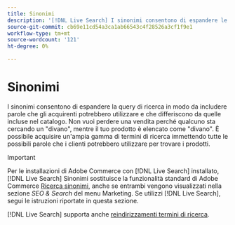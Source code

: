 ```yaml
---
title: Sinonimi
description: '[!DNL Live Search] I sinonimi consentono di espandere le query con parole diverse da quelle del catalogo.'
source-git-commit: cb69e11cd54a3ca1ab66543c4f28526a3cf1f9e1
workflow-type: tm+mt
source-wordcount: '121'
ht-degree: 0%

---
```


# Sinonimi

I sinonimi consentono di espandere la query di ricerca in modo da includere parole che gli acquirenti potrebbero utilizzare e che differiscono da quelle incluse nel catalogo. Non vuoi perdere una vendita perché qualcuno sta cercando un &quot;divano&quot;, mentre il tuo prodotto è elencato come &quot;divano&quot;. È possibile acquisire un&#39;ampia gamma di termini di ricerca immettendo tutte le possibili parole che i clienti potrebbero utilizzare per trovare i prodotti.

>[!IMPORTANT]
>
>Per le installazioni di Adobe Commerce con [!DNL Live Search] installato, [!DNL Live Search] Sinonimi sostituisce la funzionalità standard di Adobe Commerce [Ricerca sinonimi](https://experienceleague.adobe.com/docs/commerce-admin/catalog/catalog/search/search-terms.html?lang=it#search-synonyms), anche se entrambi vengono visualizzati nella sezione *SEO &amp; Search* del menu Marketing. Se utilizzi [!DNL Live Search], segui le istruzioni riportate in questa sezione.

[!DNL Live Search] supporta anche [reindirizzamenti termini di ricerca](https://experienceleague.adobe.com/docs/commerce-admin/catalog/catalog/search/search-terms.html?lang=it).
